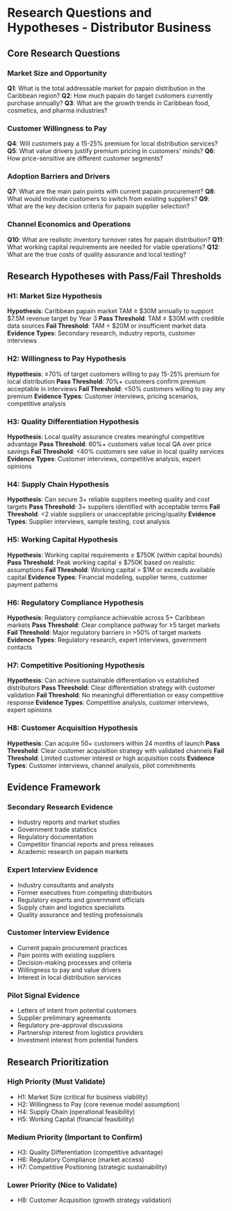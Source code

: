 # Research Questions and Hypotheses - Distributor Business

## Core Research Questions

### Market Size and Opportunity
**Q1**: What is the total addressable market for papain distribution in the Caribbean region?
**Q2**: How much papain do target customers currently purchase annually?
**Q3**: What are the growth trends in Caribbean food, cosmetics, and pharma industries?

### Customer Willingness to Pay
**Q4**: Will customers pay a 15-25% premium for local distribution services?
**Q5**: What value drivers justify premium pricing in customers' minds?
**Q6**: How price-sensitive are different customer segments?

### Adoption Barriers and Drivers
**Q7**: What are the main pain points with current papain procurement?
**Q8**: What would motivate customers to switch from existing suppliers?
**Q9**: What are the key decision criteria for papain supplier selection?

### Channel Economics and Operations
**Q10**: What are realistic inventory turnover rates for papain distribution?
**Q11**: What working capital requirements are needed for viable operations?
**Q12**: What are the true costs of quality assurance and local testing?

## Research Hypotheses with Pass/Fail Thresholds

### H1: Market Size Hypothesis
**Hypothesis**: Caribbean papain market TAM ≥ $30M annually to support $7.5M revenue target by Year 3
**Pass Threshold**: TAM ≥ $30M with credible data sources
**Fail Threshold**: TAM < $20M or insufficient market data
**Evidence Types**: Secondary research, industry reports, customer interviews

### H2: Willingness to Pay Hypothesis
**Hypothesis**: ≥70% of target customers willing to pay 15-25% premium for local distribution
**Pass Threshold**: 70%+ customers confirm premium acceptable in interviews
**Fail Threshold**: <50% customers willing to pay any premium
**Evidence Types**: Customer interviews, pricing scenarios, competitive analysis

### H3: Quality Differentiation Hypothesis
**Hypothesis**: Local quality assurance creates meaningful competitive advantage
**Pass Threshold**: 60%+ customers value local QA over price savings
**Fail Threshold**: <40% customers see value in local quality services
**Evidence Types**: Customer interviews, competitive analysis, expert opinions

### H4: Supply Chain Hypothesis
**Hypothesis**: Can secure 3+ reliable suppliers meeting quality and cost targets
**Pass Threshold**: 3+ suppliers identified with acceptable terms
**Fail Threshold**: <2 viable suppliers or unacceptable pricing/quality
**Evidence Types**: Supplier interviews, sample testing, cost analysis

### H5: Working Capital Hypothesis
**Hypothesis**: Working capital requirements ≤ $750K (within capital bounds)
**Pass Threshold**: Peak working capital ≤ $750K based on realistic assumptions
**Fail Threshold**: Working capital > $1M or exceeds available capital
**Evidence Types**: Financial modeling, supplier terms, customer payment patterns

### H6: Regulatory Compliance Hypothesis
**Hypothesis**: Regulatory compliance achievable across 5+ Caribbean markets
**Pass Threshold**: Clear compliance pathway for ≥5 target markets
**Fail Threshold**: Major regulatory barriers in >50% of target markets
**Evidence Types**: Regulatory research, expert interviews, government contacts

### H7: Competitive Positioning Hypothesis
**Hypothesis**: Can achieve sustainable differentiation vs established distributors
**Pass Threshold**: Clear differentiation strategy with customer validation
**Fail Threshold**: No meaningful differentiation or easy competitive response
**Evidence Types**: Competitive analysis, customer interviews, expert opinions

### H8: Customer Acquisition Hypothesis
**Hypothesis**: Can acquire 50+ customers within 24 months of launch
**Pass Threshold**: Clear customer acquisition strategy with validated channels
**Fail Threshold**: Limited customer interest or high acquisition costs
**Evidence Types**: Customer interviews, channel analysis, pilot commitments

## Evidence Framework

### Secondary Research Evidence
- Industry reports and market studies
- Government trade statistics
- Regulatory documentation
- Competitor financial reports and press releases
- Academic research on papain markets

### Expert Interview Evidence
- Industry consultants and analysts
- Former executives from competing distributors
- Regulatory experts and government officials
- Supply chain and logistics specialists
- Quality assurance and testing professionals

### Customer Interview Evidence
- Current papain procurement practices
- Pain points with existing suppliers
- Decision-making processes and criteria
- Willingness to pay and value drivers
- Interest in local distribution services

### Pilot Signal Evidence
- Letters of intent from potential customers
- Supplier preliminary agreements
- Regulatory pre-approval discussions
- Partnership interest from logistics providers
- Investment interest from potential funders

## Research Prioritization

### High Priority (Must Validate)
- H1: Market Size (critical for business viability)
- H2: Willingness to Pay (core revenue model assumption)
- H4: Supply Chain (operational feasibility)
- H5: Working Capital (financial feasibility)

### Medium Priority (Important to Confirm)
- H3: Quality Differentiation (competitive advantage)
- H6: Regulatory Compliance (market access)
- H7: Competitive Positioning (strategic sustainability)

### Lower Priority (Nice to Validate)
- H8: Customer Acquisition (growth strategy validation)
